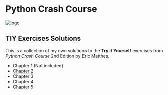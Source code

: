 # Python Crash Course

![logo](https://studyfrnd.com/wp-content/uploads/2020/01/Crash-course-python-pdf.jpg)

## TIY Exercises Solutions 

This is a collection of my own solutions to the **Try it Yourself** exercises from _Python Crash Course_ 2nd Edition by Eric Matthes. 

* Chapter 1 (Not included)
* [Chapter 2](https://github.com/seraph76/python-crash-course/ch02/index.md)
* Chapter 3
* Chapter 4
* Chapter 5


